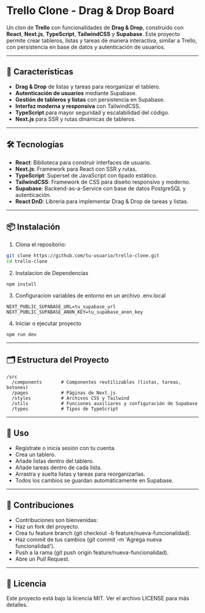 # Trello Clone - Drag & Drop Board

Un clon de **Trello** con funcionalidades de **Drag & Drop**, construido con **React**, **Next.js**, **TypeScript**, **TailwindCSS** y **Supabase**. Este proyecto permite crear tableros, listas y tareas de manera interactiva, similar a Trello, con persistencia en base de datos y autenticación de usuarios.

---

## 🚀 Características

- **Drag & Drop** de listas y tareas para reorganizar el tablero.
- **Autenticación de usuarios** mediante Supabase.
- **Gestión de tableros y listas** con persistencia en Supabase.
- **Interfaz moderna y responsiva** con TailwindCSS.
- **TypeScript** para mayor seguridad y escalabilidad del código.
- **Next.js** para SSR y rutas dinámicas de tableros.

---

## 🛠 Tecnologías

- **React**: Biblioteca para construir interfaces de usuario.
- **Next.js**: Framework para React con SSR y rutas.
- **TypeScript**: Superset de JavaScript con tipado estático.
- **TailwindCSS**: Framework de CSS para diseño responsivo y moderno.
- **Supabase**: Backend-as-a-Service con base de datos PostgreSQL y autenticación.
- **React DnD**: Librería para implementar Drag & Drop de tareas y listas.

---

## 📦 Instalación

1. Clona el repositorio:

```bash
git clone https://github.com/tu-usuario/trello-clone.git
cd trello-clone
```

2. Instalacion de Dependencias
   
```bas
npm install
```

3. Configuracion variables de entorno en un archivo .env.local

```bas
NEXT_PUBLIC_SUPABASE_URL=tu_supabase_url
NEXT_PUBLIC_SUPABASE_ANON_KEY=tu_supabase_anon_key
```

4. Iniciar o ejecutar proyecto
```bas
npm run dev
```
---

## 🗂 Estructura del Proyecto

```bas
/src
  /components       # Componentes reutilizables (listas, tareas, botones)
  /pages            # Páginas de Next.js
  /styles           # Archivos CSS y Tailwind
  /utils            # Funciones auxiliares y configuración de Supabase
  /types            # Tipos de TypeScript
```

---

## 📌 Uso

- Regístrate o inicia sesión con tu cuenta.
- Crea un tablero.
- Añade listas dentro del tablero.
- Añade tareas dentro de cada lista.
- Arrastra y suelta listas y tareas para reorganizarlas.
- Todos los cambios se guardan automáticamente en Supabase.

---

## 🤝 Contribuciones

- Contribuciones son bienvenidas:
- Haz un fork del proyecto.
- Crea tu feature branch (git checkout -b feature/nueva-funcionalidad).
- Haz commit de tus cambios (git commit -m 'Agrega nueva funcionalidad').
- Push a la rama (git push origin feature/nueva-funcionalidad).
- Abre un Pull Request.

---

## 📄 Licencia

Este proyecto está bajo la licencia MIT.
Ver el archivo LICENSE para más detalles.
